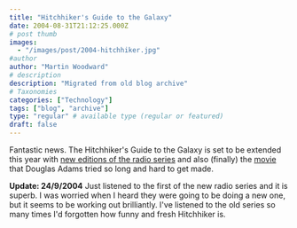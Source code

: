 ```yaml
---
title: "Hitchhiker's Guide to the Galaxy"
date: 2004-08-31T21:12:25.000Z
# post thumb
images:
  - "/images/post/2004-hitchhiker.jpg"
#author
author: "Martin Woodward"
# description
description: "Migrated from old blog archive"
# Taxonomies
categories: ["Technology"]
tags: ["blog", "archive"]
type: "regular" # available type (regular or featured)
draft: false
---
```


Fantastic news.  The Hitchhiker's Guide to the Galaxy is set to be extended this year with [new editions of the radio series](http://www.bbc.co.uk/radio4/hitchhikers/newseries.shtml) and also (finally) the [movie](http://hitchhikers.movies.go.com/) that Douglas Adams tried so long and hard to get made.

**Update: 24/9/2004** Just listened to the first of the new radio series and it is superb.  I was worried when I heard they were going to be doing a new one, but it seems to be working out brilliantly.  I've listened to the old series so many times I'd forgotten how funny and fresh Hitchhiker is.
